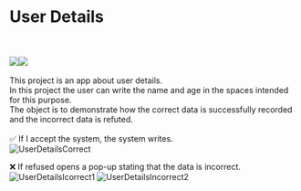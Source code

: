# User Details<br><br>
<a href="" target="_blank"><img src="https://img.shields.io/badge/JavaScript-F7DF1E.svg?style=for-the-badge&logo=JavaScript&logoColor=black" target="_blank"></a><a href="" target="_blank"><img src="https://img.shields.io/badge/HTML5-E34F26.svg?style=for-the-badge&logo=HTML5&logoColor=white" target="_blank"></a><br></br>
This project is an app about user details.<br> 
In this project the user can write the name and age in the spaces intended for this purpose.<br>
The object is to demonstrate how the correct data is successfully recorded and the incorrect data is refuted.<br>
<br>
:white_check_mark: If I accept the system, the system writes. <br>
![UserDetailsCorrect](https://user-images.githubusercontent.com/108309798/183679611-9793d8cf-3b72-4a96-9504-2d32103f068c.png)



:x: If refused opens a pop-up stating that the data is incorrect.
![UserDetailsIcorrect1](https://user-images.githubusercontent.com/108309798/183680646-2782675c-fe17-46c3-8edc-f8750b8c07b4.png)
![UserDetailsIncorrect2](https://user-images.githubusercontent.com/108309798/183680751-8f3b7646-04ba-4139-ab3f-27ec83dfcd04.png)
